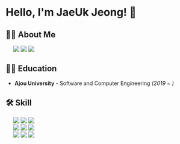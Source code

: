 # Hello, I'm JaeUk Jeong! 👋

## 🙋‍♂️ About Me
<div>
  &nbsp;&nbsp;&nbsp;&nbsp;
  <a href="https://drive.google.com/file/d/1TSY4FBr592aNTLlTMISMgOZeEL3RDjcp/view?usp=sharing" target="_blank"><img src="https://img.shields.io/badge/RESUME-018EF5?style=flat-square&logo=ReadMe&logoColor=white"/></a>
  <a href="https://velog.io/@wo_ogie" target="_blank"><img src="https://img.shields.io/badge/Velog-20c997?style=flat-square&logo=V&logoColor=white"/></a>
  <a href="mailto:siwall0105@gmail.com" target="_blank"><img src="https://img.shields.io/badge/Gmail-d14836?style=flat-square&logo=Gmail&logoColor=white"/></a>
</div>

## 👨‍🎓 Education
- **Ajou University** - Software and Computer Engineering *(2019 ~ )*

## 🛠 Skill
<div>
  &nbsp;&nbsp;&nbsp;&nbsp;
  <img src="https://img.shields.io/badge/Kotlin-7F52FF?style=flat-square&logo=Kotlin&logoColor=white"/>
  <img src="https://img.shields.io/badge/Java-8A8A8A?style=flat-square"/>
  <img src="https://img.shields.io/badge/Spring-6DB33F?style=flat-square&logo=Spring&logoColor=white"/>
</div>

<div>
  &nbsp;&nbsp;&nbsp;&nbsp;
  <img src="https://img.shields.io/badge/JavaScript-F7DF1E?style=flat-square&logo=Node.js&logoColor=white"/>
  <img src="https://img.shields.io/badge/Node.js-339933?style=flat-square&logo=Node.js&logoColor=white"/>
  <img src="https://img.shields.io/badge/Express-000000?style=flat-square&logo=Express&logoColor=white"/>
</div>

<div>
  &nbsp;&nbsp;&nbsp;&nbsp;
  <img src="https://img.shields.io/badge/MySQL-4479A1?style=flat-square&logo=MySQL&logoColor=white"/>
  <img src="https://img.shields.io/badge/Docker-2496ED?style=flat-square&logo=Docker&logoColor=white"/>
  <img src="https://img.shields.io/badge/AWS-232F3E?style=flat-square&logo=Amazon&logoColor=white"/>
</div>
